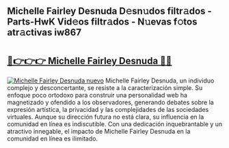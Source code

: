 ## Michelle Fairley Desnuda D𝚎sn𝚞dos filtr𝚊dos - Parts-HwK Vid𝚎os filtr𝚊dos - N𝚞evas f𝚘tos atr𝚊ctivas iw867

# <h2><a href="http://mb2uxm8.tromn.icu/?c=Michelle+Fairley+Desnuda">🔗👉👉👉 Michelle Fairley Desnuda 🔗🔗</a></h2>

[![Michelle Fairley Desnuda nuevo](https://i.imgur.com/pEAQMta.gif)](http://mb2uxm8.tromn.icu/?c=Michelle+Fairley+Desnuda)
Michelle Fairley Desnuda, un individuo complejo y desconcertante, se resiste a la caracterización simple. Su enfoque poco ortodoxo para construir una personalidad web ha magnetizado y ofendido a los observadores, generando debates sobre la expresión artística, la privacidad y las complejidades de las sociedades virtuales. Aunque su dirección futura no está clara, su influencia en la comunidad en línea es indiscutible. Con una dedicación inquebrantable y un atractivo innegable, el impacto de Michelle Fairley Desnuda en la comunidad en línea es ilimitado.
